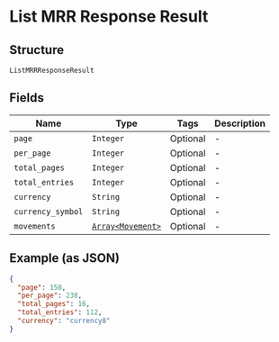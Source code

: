 
# List MRR Response Result

## Structure

`ListMRRResponseResult`

## Fields

| Name | Type | Tags | Description |
|  --- | --- | --- | --- |
| `page` | `Integer` | Optional | - |
| `per_page` | `Integer` | Optional | - |
| `total_pages` | `Integer` | Optional | - |
| `total_entries` | `Integer` | Optional | - |
| `currency` | `String` | Optional | - |
| `currency_symbol` | `String` | Optional | - |
| `movements` | [`Array<Movement>`](../../doc/models/movement.md) | Optional | - |

## Example (as JSON)

```json
{
  "page": 150,
  "per_page": 238,
  "total_pages": 16,
  "total_entries": 112,
  "currency": "currency8"
}
```

